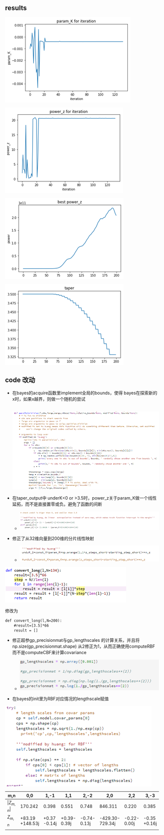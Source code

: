## results



![1](5-12.assets/1.png)

![2](5-12.assets/2.png)

![3](5-12.assets/3.png)

![4](5-12.assets/4.png)



## code 改动

+ 在bayes的acquire函数里implement全局的bounds，使得 bayes在探索新的x时，如果x越界，则做一个随机的尝试

  ​	![image-20200512171952416](5-12.assets/image-20200512171952416.png)



+ 在taper_output中 underK<0 or >3.5时，power_z关于param_K做一个线性延拓，而不是直接置零或负。避免了函数的间断
  + ![image-20200512172424606](5-12.assets/image-20200512172424606.png)

+ 修正了从32维向量到200维的分片线性映射
  + ![image-20200512172556159](5-12.assets/image-20200512172556159.png)



![image-20200512164112533](5-12.assets/image-20200512164112533.png)



修改为

```
def convert_long(l,N=200):
    #result=[3.5]*66
    result = []
```

+ 修正超参gp_precisionmat与gp_lengthscales 的计算关系，并且将np.size(gp_precisionmat.shape) 从2修正为1，从而正确使用computeRBF而不是computeCBF来计算covariance
  + ![image-20200512182103174](5-12.assets/image-20200512182103174.png)

+ 在bayes的init里为RBF对应情况的lengthscale赋值

![image-20200512174317113](5-12.assets/image-20200512174317113.png)

















| m,n           | 0,0             | 1,-1         | 1,1         | 2,-2        | 2,0             | 2,2         | 3,-3         | 3,-1         | 3,-1         | 3,3          |
| ------------- | --------------- | ------------ | ----------- | ----------- | --------------- | ----------- | ------------ | ------------ | ------------ | ------------ |
| $\|Z_{m,n}\|$ | 170.242         | 0.398        | 0.551       | 0.748       | 846.311         | 0.220       | 0.385        | 1.226        | 1.522        | 0.289        |
| $Z_{m,n}$     | +83.19 +148.53j | +0.37 -0.14j | +0.39-0.39j | -0.74-0.13j | -429.30-729.34j | -0.22-0.00j | -0.35 +0.16j | -0.06 +1.23j | -1.16 +0.99j | +0.27 +0.10j |
|               |                 |              |             |             |                 |             |              |              |              |              |

